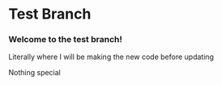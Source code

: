 # Test Branch
### Welcome to the test branch!
Literally where I will be making the new code before updating

Nothing special
